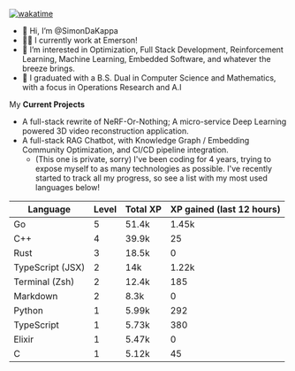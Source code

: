 
[![wakatime](https://wakatime.com/badge/user/50e6c678-94a9-4739-af51-360aeb113c51.svg)](https://wakatime.com/@50e6c678-94a9-4739-af51-360aeb113c51)

- 👋 Hi, I’m @SimonDaKappa
- 🧑‍💼 I currently work at Emerson!
- 👀 I’m interested in Optimization, Full Stack Development, Reinforcement Learning, Machine Learning, Embedded Software, and whatever the breeze brings.
- 🌱 I graduated with a B.S. Dual in Computer Science and Mathematics, with a focus in Operations Research and A.I

My **Current Projects** 
- A full-stack rewrite of NeRF-Or-Nothing; A micro-service Deep Learning powered 3D video reconstruction application.
- A full-stack RAG Chatbot, with Knowledge Graph / Embedding Community Optimization, and CI/CD pipeline integration.
  - (This one is private, sorry)
I've been coding for 4 years, trying to expose myself to as many technologies as possible. I've recently started to track all my progress, so see
a list with my most used languages below!

| Language | Level | Total XP | XP gained (last 12 hours) |
| --- | --- | --- | --- |
| Go | 5 | 51.4k | 1.45k |
| C++ | 4 | 39.9k | 25 |
| Rust | 3 | 18.5k | 0 |
| TypeScript (JSX) | 2 | 14k | 1.22k |
| Terminal (Zsh) | 2 | 12.4k | 185 |
| Markdown | 2 | 8.3k | 0 |
| Python | 1 | 5.99k | 292 |
| TypeScript | 1 | 5.73k | 380 |
| Elixir | 1 | 5.47k | 0 |
| C | 1 | 5.12k | 45 |